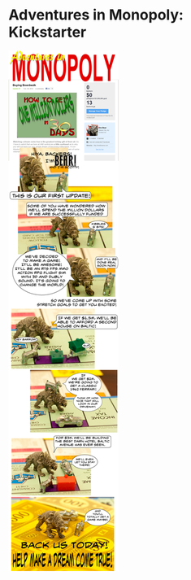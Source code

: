 # Adventures in Monopoly: Kickstarter

[![](../uploads/2012/11/aimkick.png "Kickstarter in Monopoly")](../uploads/2012/11/aimkick.png)


